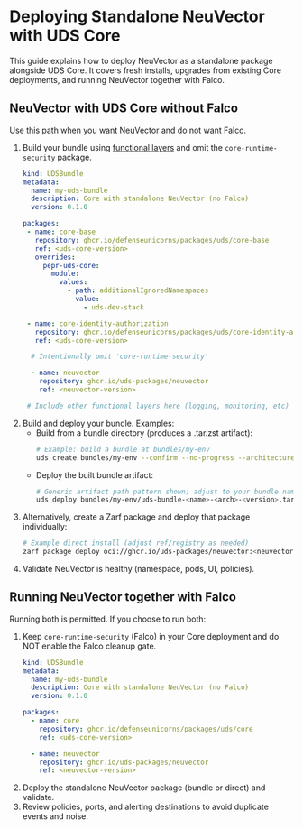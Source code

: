 # Deploying Standalone NeuVector with UDS Core

This guide explains how to deploy NeuVector as a standalone package alongside UDS Core. It covers fresh installs, upgrades from existing Core deployments, and running NeuVector together with Falco.

## NeuVector with UDS Core without Falco
Use this path when you want NeuVector and do not want Falco.

1. Build your bundle using [functional layers](https://uds.defenseunicorns.com/reference/uds-core/functional-layers/) and omit the `core-runtime-security` package.
   ```yaml
   kind: UDSBundle
   metadata:
     name: my-uds-bundle
     description: Core with standalone NeuVector (no Falco)
     version: 0.1.0

   packages:
    - name: core-base
      repository: ghcr.io/defenseunicorns/packages/uds/core-base
      ref: <uds-core-version>
      overrides:
        pepr-uds-core:
          module:
            values:
              - path: additionalIgnoredNamespaces
                value:
                  - uds-dev-stack

    - name: core-identity-authorization
      repository: ghcr.io/defenseunicorns/packages/uds/core-identity-authorization
      ref: <uds-core-version>

     # Intentionally omit 'core-runtime-security'

     - name: neuvector
       repository: ghcr.io/uds-packages/neuvector
       ref: <neuvector-version>

    # Include other functional layers here (logging, monitoring, etc)
   ```
1. Build and deploy your bundle. Examples:
   - Build from a bundle directory (produces a .tar.zst artifact):
     ```bash
     # Example: build a bundle at bundles/my-env
     uds create bundles/my-env --confirm --no-progress --architecture=${ZARF_ARCHITECTURE}
     ```
   - Deploy the built bundle artifact:
     ```bash
     # Generic artifact path pattern shown; adjust to your bundle name/version
     uds deploy bundles/my-env/uds-bundle-<name>-<arch>-<version>.tar.zst --confirm --no-progress
     ```
1. Alternatively, create a Zarf package and deploy that package individually:
    ```bash
    # Example direct install (adjust ref/registry as needed)
    zarf package deploy oci://ghcr.io/uds-packages/neuvector:<neuvector-version>
    ```
1. Validate NeuVector is healthy (namespace, pods, UI, policies).

## Running NeuVector together with Falco
Running both is permitted. If you choose to run both:

1. Keep `core-runtime-security` (Falco) in your Core deployment and do NOT enable the Falco cleanup gate.
    ```yaml
    kind: UDSBundle
    metadata:
      name: my-uds-bundle
      description: Core with standalone NeuVector (no Falco)
      version: 0.1.0

    packages:
      - name: core
        repository: ghcr.io/defenseunicorns/packages/uds/core
        ref: <uds-core-version>

      - name: neuvector
        repository: ghcr.io/uds-packages/neuvector
        ref: <neuvector-version>
    ```
1. Deploy the standalone NeuVector package (bundle or direct) and validate.
1. Review policies, ports, and alerting destinations to avoid duplicate events and noise.
